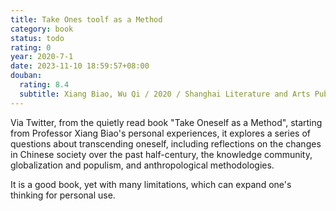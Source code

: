 ```yaml
---
title: Take Ones toolf as a Method
category: book
status: todo
rating: 0
year: 2020-7-1
date: 2023-11-10 18:59:57+08:00
douban:
  rating: 8.4
  subtitle: Xiang Biao, Wu Qi / 2020 / Shanghai Literature and Arts Publishing House
---
```


Via Twitter, from the quietly read book "Take Oneself as a Method", starting from Professor Xiang Biao's personal experiences, it explores a series of questions about transcending oneself, including reflections on the changes in Chinese society over the past half-century, the knowledge community, globalization and populism, and anthropological methodologies. 

It is a good book, yet with many limitations, which can expand one's thinking for personal use.
